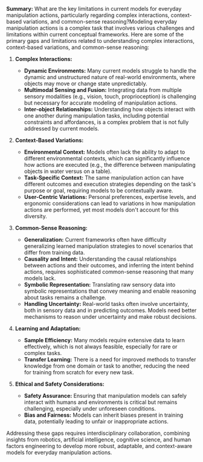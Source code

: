 **Summary:** What are the key limitations in current models for everyday manipulation actions, particularly regarding complex interactions, context-based variations, and common-sense reasoning?Modeling everyday manipulation actions is a complex task that involves various challenges and limitations within current conceptual frameworks. Here are some of the primary gaps and limitations related to understanding complex interactions, context-based variations, and common-sense reasoning:

1. **Complex Interactions:**
   - **Dynamic Environments:** Many current models struggle to handle the dynamic and unstructured nature of real-world environments, where objects may move or change state unpredictably.
   - **Multimodal Sensing and Fusion:** Integrating data from multiple sensory modalities (e.g., vision, touch, proprioception) is challenging but necessary for accurate modeling of manipulation actions.
   - **Inter-object Relationships:** Understanding how objects interact with one another during manipulation tasks, including potential constraints and affordances, is a complex problem that is not fully addressed by current models.

2. **Context-Based Variations:**
   - **Environmental Context:** Models often lack the ability to adapt to different environmental contexts, which can significantly influence how actions are executed (e.g., the difference between manipulating objects in water versus on a table).
   - **Task-Specific Context:** The same manipulation action can have different outcomes and execution strategies depending on the task's purpose or goal, requiring models to be contextually aware.
   - **User-Centric Variations:** Personal preferences, expertise levels, and ergonomic considerations can lead to variations in how manipulation actions are performed, yet most models don't account for this diversity.

3. **Common-Sense Reasoning:**
   - **Generalization:** Current frameworks often have difficulty generalizing learned manipulation strategies to novel scenarios that differ from training data.
   - **Causality and Intent:** Understanding the causal relationships between actions and their outcomes, and inferring the intent behind actions, requires sophisticated common-sense reasoning that many models lack.
   - **Symbolic Representation:** Translating raw sensory data into symbolic representations that convey meaning and enable reasoning about tasks remains a challenge.
   - **Handling Uncertainty:** Real-world tasks often involve uncertainty, both in sensory data and in predicting outcomes. Models need better mechanisms to reason under uncertainty and make robust decisions.

4. **Learning and Adaptation:**
   - **Sample Efficiency:** Many models require extensive data to learn effectively, which is not always feasible, especially for rare or complex tasks.
   - **Transfer Learning:** There is a need for improved methods to transfer knowledge from one domain or task to another, reducing the need for training from scratch for every new task.

5. **Ethical and Safety Considerations:**
   - **Safety Assurance:** Ensuring that manipulation models can safely interact with humans and environments is critical but remains challenging, especially under unforeseen conditions.
   - **Bias and Fairness:** Models can inherit biases present in training data, potentially leading to unfair or inappropriate actions.

Addressing these gaps requires interdisciplinary collaboration, combining insights from robotics, artificial intelligence, cognitive science, and human factors engineering to develop more robust, adaptable, and context-aware models for everyday manipulation actions.